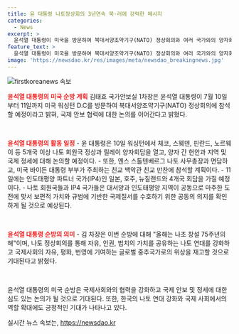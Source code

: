 ```yaml
---
title: 윤 대통령 나토정상회의 3년연속 북·러에 강력한 메시지
categories:
  - News
excerpt: >
  윤석열 대통령이 미국을 방문하여 북대서양조약기구(NATO) 정상회의와 여러 국가와의 양자회담을 진행할 예정이다. 이를 통해 국제 안보 협력에 대한 논의를 이어가며, 나토 동맹국들 및 인도태평양 파트너 국가들과의 협력 강화에 주력할 것으로 보인다. 또한, 윤 대통령은 나토 정상회의 및 공공 외교행사에 참석하여 국제사회의 안보와 평화를 강화하는 데 기여할 것으로 예상된다. 함께 윤 대통령 부부는 미 국방부를 방문하여 군사 브리핑을 받고, 나토 동맹의 중요성을 강조할 계획이다.
feature_text: >
  윤석열 대통령이 미국을 방문하여 북대서양조약기구(NATO) 정상회의와 여러 국가와의 양자회담을 진행할 예정이다. 이를 통해 국제 안보 협력에 대한 논의를 이어가며, 나토 동맹국들 및 인도태평양 파트너 국가들과의 협력 강화에 주력할 것으로 보인다. 또한, 윤 대통령은 나토 정상회의 및 공공 외교행사에 참석하여 국제사회의 안보와 평화를 강화하는 데 기여할 것으로 예상된다. 함께 윤 대통령 부부는 미 국방부를 방문하여 군사 브리핑을 받고, 나토 동맹의 중요성을 강조할 계획이다.
image: 'https://newsdao.kr/res/images/meta/newsdao_breakingnews.jpg'
---
```


<p><img src="https://newsdao.kr/res/images/meta/newsdao_breakingnews.jpg" alt="firstkoreanews 속보" /></p>

<p><b><span style="color: #ee2323;">윤석열 대통령의 미국 순방 계획</span></b>
김태효 국가안보실 1차장은 윤석열 대통령이 7월 10일부터 11일까지 미국 워싱턴 D.C를 방문하여 북대서양조약기구(NATO) 정상회의에 참석할 예정이라고 밝혀, 국제 안보 협력에 대한 논의를 이어간다고 밝혔다.</p>

<p data-ke-size="size16">&nbsp;</p>

<p><b><span style="color: #ee2323;">윤석열 대통령의 활동 일정</span></b>
- 윤 대통령은 10일 워싱턴에서 체코, 스웨덴, 핀란드, 노르웨이 등 5개국 이상 나토 회원국 정상과 릴레이 양자회담을 열고, 양자 간 현안과 지역 및 국제 정세에 대해 논의할 예정이다.
- 또한, 옌스 스톨텐베르그 나토 사무총장과 면담하고, 미국 바이든 대통령 부부가 주최하는 친교 백악관 친교 만찬에 참석할 계획이다.
- 11일에는 인도태평양 파트너 국가(IP4)인 일본, 호주, 뉴질랜드와 4개국 회담을 가질 예정이다.
- 나토 회원국들과 IP4 국가들은 대서양과 인도태평양 지역이 공동으로 마주한 도전에 맞서 보편적 가치와 규범에 기반한 국제질서를 수호하기 위한 공동의 의지를 확인하게 될 것으로 예상된다.</p>

<p data-ke-size="size16">&nbsp;</p>

<p><b><span style="color: #ee2323;">윤석열 대통령 순방의 의미</span></b>
- 김 차장은 이번 순방에 대해 "올해는 나초 창설 75주년의 해"이며, 나토 정상회의를 통해 자유, 인권, 법치의 가치를 공유하는 나토 연대를 강화하고 국제사회의 자유, 평화, 번영에 기여하는 글로벌 중추국가로의 위상을 재고할 것으로 기대된다고 밝혔다.</p>

<p data-ke-size="size16">&nbsp;</p>

<p>윤석열 대통령의 미국 순방은 국제사회와의 협력을 강화하고 국제 안보 및 정세에 대한 심도 있는 논의가 될 것으로 기대된다. 또한, 한국의 나토 연대 강화와 국제 사회에서의 역할 확대에도 긍정적인 기대가 나타나고 있다.</p>
실시간 뉴스 속보는, <a href="https://newsdao.kr" rel="dofollow">https://newsdao.kr</a>


